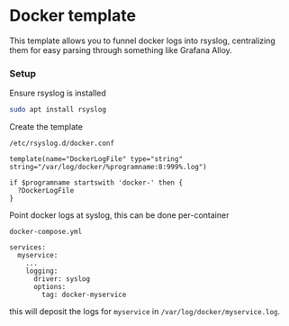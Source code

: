 # Docker template

This template allows you to funnel docker logs into rsyslog, centralizing them for easy parsing through something like Grafana Alloy.

### Setup

Ensure rsyslog is installed

```sh
sudo apt install rsyslog
```

Create the template

`/etc/rsyslog.d/docker.conf`

```
template(name="DockerLogFile" type="string" string="/var/log/docker/%programname:8:999%.log")

if $programname startswith 'docker-' then {
  ?DockerLogFile
}
```

Point docker logs at syslog, this can be done per-container

`docker-compose.yml`

```
services:
  myservice:
    ...
    logging:
      driver: syslog
      options:
        tag: docker-myservice
```

this will deposit the logs for `myservice` in `/var/log/docker/myservice.log`.
